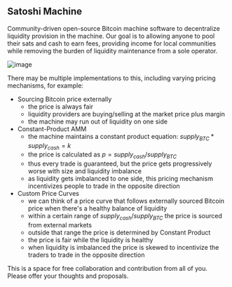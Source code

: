 ## Satoshi Machine

Community-driven open-source Bitcoin machine software to decentralize liquidity provision in the machine. Our goal is to allowing anyone to pool their sats and cash to earn fees, providing income for local communities while removing the burden of liquidity maintenance from a sole operator.

![image](https://storage.googleapis.com/geyser-images-distribution-prod-us/5b6eaa31-40de-467a-bff3-43be8111dc49_btm/image_large.webp)

There may be multiple implementations to this, including varying pricing mechanisms, for example:
- Sourcing Bitcoin price externally
  - the price is always fair
  - liquidity providers are buying/selling at the market price plus margin
  - the machine may run out of liquidity on one side
- Constant-Product AMM
  - the machine maintains a constant product equation: $supply_{BTC} * supply_{cash} = k$
  - the price is calculated as $p = supply_{cash}/supply_{BTC}$
  - thus every trade is guaranteed, but the price gets progressively worse with size and liquidity imbalance
  - as liquidity gets imbalanced to one side, this pricing mechanism incentivizes people to trade in the opposite direction
- Custom Price Curves
  - we can think of a price curve that follows externally sourced Bitcoin price when there's a healthy balance of liquidity
  - within a certain range of $supply_{cash}/supply_{BTC}$ the price is sourced from external markets
  - outside that range the price is determined by Constant Product
  - the price is fair while the liquidity is healthy
  - when liquidity is imbalanced the price is skewed to incentivize the traders to trade in the opposite direction

This is a space for free collaboration and contribution from all of you. Please offer your thoughts and proposals.
